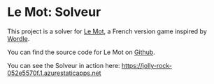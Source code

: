 # Le Mot: Solveur

This project is a solver for [Le Mot](wordle.louan.me), a French version game inspired by [Wordle](https://www.powerlanguage.co.uk/wordle/).

You can find the source code for Le Mot on [Github](https://github.com/LouanBen/wordle-fr).

You can see the Solveur in action here: https://jolly-rock-052e5570f.1.azurestaticapps.net
